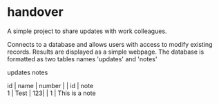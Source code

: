 # handover
A simple project to share updates with work colleagues.

Connects to a database and allows users with access to modify existing records. Results are displayed as a simple webpage.
The database is formatted as two tables names 'updates' and 'notes'

updates                         notes

 id     | name   | number |    | id    | note                      
 1      | Test   |     123|    | 1     | This is a note            

